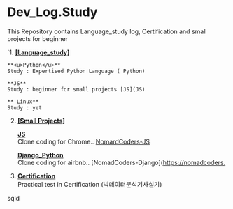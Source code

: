 # Dev_Log.Study
This Repository contains Language_study log, Certification and small projects for beginner

 `1. **<u>[Language_study]</u>**  
 
    **<u>Python</u>**  
    Study : Expertised Python Language ( Python)  

    **JS**  
    Study : beginner for small projects [JS](JS)  

    ** Linux**  
    Study : yet  
  
2. **<u>[Small Projects]</u>**  
 
   **<u>[JS](JS)</u>**  
   Clone coding for Chrome.. [NomardCoders-JS](https://nomadcoders.co/javascript-for-beginners/lobby)
 
   **<u>[Django_Python](Django)</u>**  
   Clone coding for airbnb.. [NomadCoders-Django]([https://nomadcoders.](https://nomadcoders.co/airbnb-clone/lobby)

3. **<u>[Certification](Certification)</u>**  
   Practical test in Certification (빅데이터분석기사실기)
 

sqld
